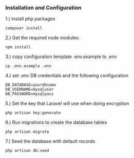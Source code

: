 ### Installation and Configuration
 
1.) Install php packages
```
composer install
```

2.) Get the required node modules:
```
npm install
```

3.) copy configuration template .env.example to .env
```
cp .env.example .env
```

4.) set .env DB credentials and the following configuration
```
DB_DATABASE=yourdbname
DB_USERNAME=mysqluser
DB_PASSWORD=mysqlpass
```

5.) Set the key that Laravel will use when doing encryption
```
php artisan key:generate
```

6.) Run migrations to create the database tables
```
php artisan migrate
```

7.) Seed the database with default records
```
php artisan db:seed
```